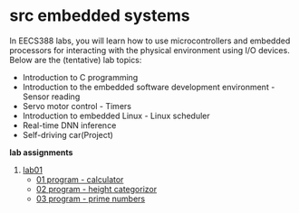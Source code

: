 # src embedded systems

In EECS388 labs, you will learn how to use microcontrollers and embedded processors for interacting with the physical environment using I/O devices. Below are the (tentative) lab topics:

- Introduction to C programming
- Introduction to the embedded software development environment - Sensor reading
- Servo motor control - Timers
- Introduction to embedded Linux - Linux scheduler
- Real-time DNN inference
- Self-driving car(Project)


**lab assignments**

1. [lab01](./lab01/README.md)
    - [01 program - calculator](./src/lab01/src/01-program/main.c)
    - [02 program - height categorizor](./src/lab01/src/02-program/main.c)
    - [03 program - prime numbers](./src/lab01/src/03-program/main.c)


